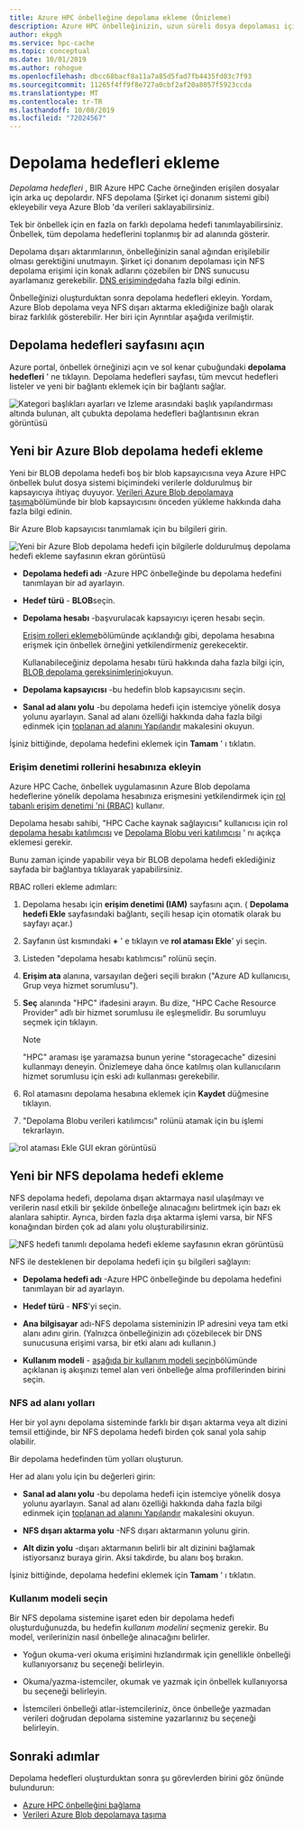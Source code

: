 ```yaml
---
title: Azure HPC önbelleğine depolama ekleme (Önizleme)
description: Azure HPC önbelleğinizin, uzun süreli dosya depolaması için şirket içi NFS sisteminizi veya Azure Blob kapsayıcılarını kullanabilmesi için depolama hedeflerini tanımlama
author: ekpgh
ms.service: hpc-cache
ms.topic: conceptual
ms.date: 10/01/2019
ms.author: rohogue
ms.openlocfilehash: dbcc68bacf8a11a7a85d5fad7fb4435fd03c7f93
ms.sourcegitcommit: 11265f4ff9f8e727a0cbf2af20a8057f5923ccda
ms.translationtype: MT
ms.contentlocale: tr-TR
ms.lasthandoff: 10/08/2019
ms.locfileid: "72024567"
---
```

# <a name="add-storage-targets"></a>Depolama hedefleri ekleme

*Depolama hedefleri* , BIR Azure HPC Cache örneğinden erişilen dosyalar için arka uç depolardır. NFS depolama (Şirket içi donanım sistemi gibi) ekleyebilir veya Azure Blob 'da verileri saklayabilirsiniz.

Tek bir önbellek için en fazla on farklı depolama hedefi tanımlayabilirsiniz. Önbellek, tüm depolama hedeflerini toplanmış bir ad alanında gösterir.

Depolama dışarı aktarımlarının, önbelleğinizin sanal ağından erişilebilir olması gerektiğini unutmayın. Şirket içi donanım depolaması için NFS depolama erişimi için konak adlarını çözebilen bir DNS sunucusu ayarlamanız gerekebilir. [DNS erişiminde](hpc-cache-prereqs.md#dns-access)daha fazla bilgi edinin.

Önbelleğinizi oluşturduktan sonra depolama hedefleri ekleyin. Yordam, Azure Blob depolama veya NFS dışarı aktarma eklediğinize bağlı olarak biraz farklılık gösterebilir. Her biri için Ayrıntılar aşağıda verilmiştir.

## <a name="open-the-storage-targets-page"></a>Depolama hedefleri sayfasını açın

Azure portal, önbellek örneğinizi açın ve sol kenar çubuğundaki **depolama hedefleri** ' ne tıklayın. Depolama hedefleri sayfası, tüm mevcut hedefleri listeler ve yeni bir bağlantı eklemek için bir bağlantı sağlar.

![Kategori başlıkları ayarları ve Izleme arasındaki başlık yapılandırması altında bulunan, alt çubukta depolama hedefleri bağlantısının ekran görüntüsü](media/hpc-cache-storage-targets-sidebar.png)

## <a name="add-a-new-azure-blob-storage-target"></a>Yeni bir Azure Blob depolama hedefi ekleme

Yeni bir BLOB depolama hedefi boş bir blob kapsayıcısına veya Azure HPC önbellek bulut dosya sistemi biçimindeki verilerle doldurulmuş bir kapsayıcıya ihtiyaç duyuyor. [Verileri Azure Blob depolamaya taşıma](hpc-cache-ingest.md)bölümünde bir blob kapsayıcısını önceden yükleme hakkında daha fazla bilgi edinin.

Bir Azure Blob kapsayıcısı tanımlamak için bu bilgileri girin.

![Yeni bir Azure Blob depolama hedefi için bilgilerle doldurulmuş depolama hedefi ekleme sayfasının ekran görüntüsü](media/hpc-cache-add-blob.png)

<!-- need to replace screenshot after note text is updated with both required RBAC roles and also with correct search term -->

* **Depolama hedefi adı** -Azure HPC önbelleğinde bu depolama hedefini tanımlayan bir ad ayarlayın.
* **Hedef türü** - **BLOB**seçin.
* **Depolama hesabı** -başvurulacak kapsayıcıyı içeren hesabı seçin.

  [Erişim rolleri ekleme](#add-the-access-control-roles-to-your-account)bölümünde açıklandığı gibi, depolama hesabına erişmek için önbellek örneğini yetkilendirmeniz gerekecektir.

  Kullanabileceğiniz depolama hesabı türü hakkında daha fazla bilgi için, [BLOB depolama gereksinimlerini](hpc-cache-prereqs.md#blob-storage-requirements)okuyun.

* **Depolama kapsayıcısı** -bu hedefin blob kapsayıcısını seçin.

* **Sanal ad alanı yolu** -bu depolama hedefi için istemciye yönelik dosya yolunu ayarlayın. Sanal ad alanı özelliği hakkında daha fazla bilgi edinmek için [toplanan ad alanını Yapılandır](hpc-cache-namespace.md) makalesini okuyun.

İşiniz bittiğinde, depolama hedefini eklemek için **Tamam** ' ı tıklatın.

### <a name="add-the-access-control-roles-to-your-account"></a>Erişim denetimi rollerini hesabınıza ekleyin

Azure HPC Cache, önbellek uygulamasının Azure Blob depolama hedeflerine yönelik depolama hesabınıza erişmesini yetkilendirmek için [rol tabanlı erişim denetimi 'ni (RBAC)](https://docs.microsoft.com/azure/role-based-access-control/index) kullanır.

Depolama hesabı sahibi, "HPC Cache kaynak sağlayıcısı" kullanıcısı için rol [depolama hesabı katılımcısı](https://docs.microsoft.com/azure/role-based-access-control/built-in-roles#storage-account-contributor) ve [Depolama Blobu veri katılımcısı](https://docs.microsoft.com/azure/role-based-access-control/built-in-roles#storage-blob-data-contributor) ' nı açıkça eklemesi gerekir.

Bunu zaman içinde yapabilir veya bir BLOB depolama hedefi eklediğiniz sayfada bir bağlantıya tıklayarak yapabilirsiniz.

RBAC rolleri ekleme adımları:

1. Depolama hesabı için **erişim denetimi (IAM)** sayfasını açın. ( **Depolama hedefi Ekle** sayfasındaki bağlantı, seçili hesap için otomatik olarak bu sayfayı açar.)

1. Sayfanın üst kısmındaki **+** ' e tıklayın ve **rol ataması Ekle**' yi seçin.

1. Listeden "depolama hesabı katılımcısı" rolünü seçin.

1. **Erişim ata** alanına, varsayılan değeri seçili bırakın ("Azure AD kullanıcısı, Grup veya hizmet sorumlusu").  

1. **Seç** alanında "HPC" ifadesini arayın.  Bu dize, "HPC Cache Resource Provider" adlı bir hizmet sorumlusu ile eşleşmelidir. Bu sorumluyu seçmek için tıklayın.

   > [!NOTE]
   > "HPC" araması işe yaramazsa bunun yerine "storagecache" dizesini kullanmayı deneyin. Önizlemeye daha önce katılmış olan kullanıcıların hizmet sorumlusu için eski adı kullanması gerekebilir.

1. Rol atamasını depolama hesabına eklemek için **Kaydet** düğmesine tıklayın.

1. "Depolama Blobu verileri katılımcısı" rolünü atamak için bu işlemi tekrarlayın.  

![rol ataması Ekle GUI ekran görüntüsü](media/hpc-cache-add-role.png)

## <a name="add-a-new-nfs-storage-target"></a>Yeni bir NFS depolama hedefi ekleme

NFS depolama hedefi, depolama dışarı aktarmaya nasıl ulaşılmayı ve verilerin nasıl etkili bir şekilde önbelleğe alınacağını belirtmek için bazı ek alanlara sahiptir. Ayrıca, birden fazla dışa aktarma işlemi varsa, bir NFS konağından birden çok ad alanı yolu oluşturabilirsiniz.

![NFS hedefi tanımlı depolama hedefi ekleme sayfasının ekran görüntüsü](media/hpc-cache-add-nfs-target.png)

NFS ile desteklenen bir depolama hedefi için şu bilgileri sağlayın:

* **Depolama hedefi adı** -Azure HPC önbelleğinde bu depolama hedefini tanımlayan bir ad ayarlayın.

* **Hedef türü** - **NFS**'yi seçin.

* **Ana bilgisayar** adı-NFS depolama sisteminizin IP adresini veya tam etki alanı adını girin. (Yalnızca önbelleğinizin adı çözebilecek bir DNS sunucusuna erişimi varsa, bir etki alanı adı kullanın.)

* **Kullanım modeli** - [aşağıda bir kullanım modeli seçin](#choose-a-usage-model)bölümünde açıklanan iş akışınızı temel alan veri önbelleğe alma profillerinden birini seçin.

### <a name="nfs-namespace-paths"></a>NFS ad alanı yolları

Her bir yol aynı depolama sisteminde farklı bir dışarı aktarma veya alt dizini temsil ettiğinde, bir NFS depolama hedefi birden çok sanal yola sahip olabilir.

Bir depolama hedefinden tüm yolları oluşturun.
<!-- You can create multiple namespace paths to represent different exports on the same NFS storage system, but you must create them all from one storage target. -->

Her ad alanı yolu için bu değerleri girin:

* **Sanal ad alanı yolu** -bu depolama hedefi için istemciye yönelik dosya yolunu ayarlayın. Sanal ad alanı özelliği hakkında daha fazla bilgi edinmek için [toplanan ad alanını Yapılandır](hpc-cache-namespace.md) makalesini okuyun.

<!--  The virtual path should start with a slash ``/``. -->

* **NFS dışarı aktarma yolu** -NFS dışarı aktarmanın yolunu girin.

* **Alt dizin yolu** -dışarı aktarmanın belirli bir alt dizinini bağlamak istiyorsanız buraya girin. Aksi takdirde, bu alanı boş bırakın.

İşiniz bittiğinde, depolama hedefini eklemek için **Tamam** ' ı tıklatın.

### <a name="choose-a-usage-model"></a>Kullanım modeli seçin
<!-- referenced from GUI - update aka.ms link if you change this heading -->

Bir NFS depolama sistemine işaret eden bir depolama hedefi oluşturduğunuzda, bu hedefin *kullanım modelini* seçmeniz gerekir. Bu model, verilerinizin nasıl önbelleğe alınacağını belirler.

* Yoğun okuma-veri okuma erişimini hızlandırmak için genellikle önbelleği kullanıyorsanız bu seçeneği belirleyin.

* Okuma/yazma-istemciler, okumak ve yazmak için önbellek kullanıyorsa bu seçeneği belirleyin.

* İstemcileri önbelleği atlar-istemcileriniz, önce önbelleğe yazmadan verileri doğrudan depolama sistemine yazarlarınız bu seçeneği belirleyin.

## <a name="next-steps"></a>Sonraki adımlar

Depolama hedefleri oluşturduktan sonra şu görevlerden birini göz önünde bulundurun:

* [Azure HPC önbelleğini bağlama](hpc-cache-mount.md)
* [Verileri Azure Blob depolamaya taşıma](hpc-cache-ingest.md)
